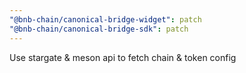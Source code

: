 ```yaml
---
"@bnb-chain/canonical-bridge-widget": patch
"@bnb-chain/canonical-bridge-sdk": patch
---
```


Use stargate & meson api to fetch chain & token config
